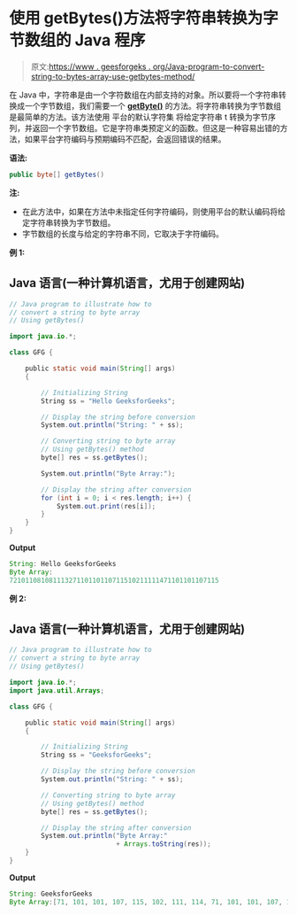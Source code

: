 # 使用 getBytes()方法将字符串转换为字节数组的 Java 程序

> 原文:[https://www . geesforgeks . org/Java-program-to-convert-string-to-bytes-array-use-getbytes-method/](https://www.geeksforgeeks.org/java-program-to-convert-string-to-byte-array-using-getbytes-method/)

在 Java 中，字符串是由一个字符数组在内部支持的对象。所以要将一个字符串转换成一个字节数组，我们需要一个 [**getByte()**](https://www.geeksforgeeks.org/java-lang-string-getbyte-java/) 的方法。将字符串转换为字节数组是最简单的方法。该方法使用 平台的默认字符集 将给定字符串 t 转换为字节序列，并返回一个字节数组。它是字符串类预定义的函数。但这是一种容易出错的方法，如果平台字符编码与预期编码不匹配，会返回错误的结果。

**语法:**

```java
public byte[] getBytes()
```

**注:**

*   在此方法中，如果在方法中未指定任何字符编码，则使用平台的默认编码将给定字符串转换为字节数组。
*   字节数组的长度与给定的字符串不同，它取决于字符编码。

**例 1:**

## Java 语言(一种计算机语言，尤用于创建网站)

```java
// Java program to illustrate how to
// convert a string to byte array
// Using getBytes()

import java.io.*;

class GFG {

    public static void main(String[] args)
    {

        // Initializing String
        String ss = "Hello GeeksforGeeks";

        // Display the string before conversion
        System.out.println("String: " + ss);

        // Converting string to byte array
        // Using getBytes() method
        byte[] res = ss.getBytes();

        System.out.println("Byte Array:");

        // Display the string after conversion
        for (int i = 0; i < res.length; i++) {
            System.out.print(res[i]);
        }
    }
}
```

**Output**

```java
String: Hello GeeksforGeeks
Byte Array:
72101108108111327110110110711510211111471101101107115
```

**例 2:**

## Java 语言(一种计算机语言，尤用于创建网站)

```java
// Java program to illustrate how to
// convert a string to byte array
// Using getBytes()

import java.io.*;
import java.util.Arrays;

class GFG {

    public static void main(String[] args)
    {

        // Initializing String
        String ss = "GeeksforGeeks";

        // Display the string before conversion
        System.out.println("String: " + ss);

        // Converting string to byte array
        // Using getBytes() method
        byte[] res = ss.getBytes();

        // Display the string after conversion
        System.out.println("Byte Array:"
                           + Arrays.toString(res));
    }
}
```

**Output**

```java
String: GeeksforGeeks
Byte Array:[71, 101, 101, 107, 115, 102, 111, 114, 71, 101, 101, 107, 115]

```